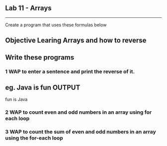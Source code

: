 ## Lab 11 - Arrays
___

Create a program that uses these formulas below

## Objective Learing Arrays and how to reverse 

Write these programs 
-------------------------------------------------------------------------------------

### 1 WAP to enter a sentence and print the reverse of it.
eg.
Java is fun
OUTPUT
------------
fun is Java

### 2 WAP to count even and odd numbers in an array using for each loop

### 3 WAP to count the sum of even and odd numbers in an array using the for-each loop